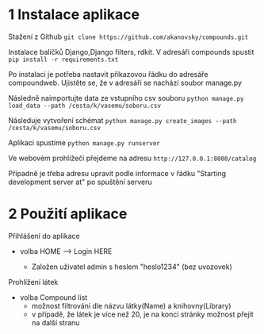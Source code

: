 # 1 **Instalace aplikace**

Stažení z Github
`git clone https://github.com/akanovsky/compounds.git`

Instalace balíčků Django,Django filters, rdkit.
V adresáři compounds spustit
`pip install -r requirements.txt`

Po instalaci je potřeba nastavit příkazovou řádku do adresáře compoundweb.
Ujistěte se, že v adresáři se nachází soubor manage.py

Následně naimportujte data ze vstupního csv souboru
`python manage.py load_data --path /cesta/k/vasemu/soboru.csv`

Následuje vytvoření schémat
`python manage.py create_images --path /cesta/k/vasemu/soboru.csv`

Aplikaci spustíme
`python manage.py runserver`

Ve webovém prohlížeči přejdeme na adresu
`http://127.0.0.1:8000/catalog`

Případně je třeba adresu upravit podle informace v řádku "Starting development server at" po spuštění serveru

# 2 **Použití aplikace**

Přihlášení do aplikace
- volba HOME --> Login HERE

  - Založen uživatel admin s heslem "heslo1234" (bez uvozovek)

Prohlížení látek
- volba Compound list
  - možnost filtrování dle názvu látky(Name) a knihovny(Library)
  - v případě, že látek je více než 20, je na konci stránky možnost přejít na další stranu
  

